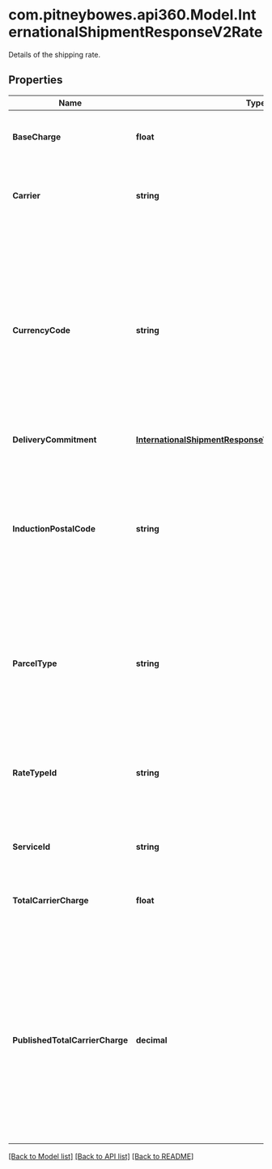# com.pitneybowes.api360.Model.InternationalShipmentResponseV2Rate
Details of the shipping rate.

## Properties

Name | Type | Description | Notes
------------ | ------------- | ------------- | -------------
**BaseCharge** | **float** | The base service charge is payable to the carrier, excluding special service charges. | [optional] 
**Carrier** | **string** | The carrier used for the shipment. Carrier is a service used to transport the parcels or couriers from one place to another. | [optional] 
**CurrencyCode** | **string** | Currency used for the shipping charges. It is a three-character (all uppercase letter) symbol of a currency according to the international ISO standard. As a rule, the first two letters denote the name of the country, and the third letter, the name of the currency thereof. For example, for US - the currency is Dollars and code is USD. Similarly for Canada, the currencycode is CAD, and for India, it is INR. | [optional] 
**DeliveryCommitment** | [**InternationalShipmentResponseV2RateDeliveryCommitment**](InternationalShipmentResponseV2RateDeliveryCommitment.md) |  | [optional] 
**InductionPostalCode** | **string** | The postal code where the shipment is tendered to the carrier. If an induction postal code is specified in the &#x60;fromAddress&#x60;, it will be used for rate calculations and determining manifest eligibility instead of the standard postal code. If not specified, the postal code from the &#x60;fromAddress&#x60; will be used. | [optional] 
**ParcelType** | **string** | Parcel Type is required for creating a shipment while rating a parcel, which varies as per Carrier selection. ParcelType have categories like Package, Envelopes, Paks, Boxes, Tube, etc. | [optional] 
**RateTypeId** | **string** | Rate type identifier. Its value can be CONTRACT_RATES, COMMERCIAL or COMMERCIAL_BASE for USPS and COMMERCIAL for other carriers depending on the Pitney Bowes contract/subscription. | [optional] 
**ServiceId** | **string** | The unique identifier given to the carrier specific service. | [optional] 
**TotalCarrierCharge** | **float** | Total charges for the carrier service including special service fees, surcharges, and any international taxes and duties. | [optional] 
**PublishedTotalCarrierCharge** | **decimal** | The total amount based on the carrier&#39;s standard (published) rates, including base charges, surcharges, special services, discounts, and applicable taxes. This value reflects the amount the carrier would charge without any negotiated discounts or platform-specific rate adjustments. - Returned only when supported by the carrier (e.g., FedEx, UPS, DHL, USPS).\&quot;  | [optional] 

[[Back to Model list]](../../README.md#documentation-for-models) [[Back to API list]](../../README.md#documentation-for-api-endpoints) [[Back to README]](../../README.md)

